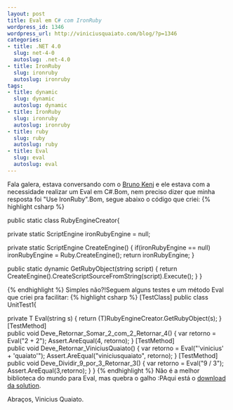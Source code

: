 ```yaml
--- 
layout: post
title: Eval em C# com IronRuby
wordpress_id: 1346
wordpress_url: http://viniciusquaiato.com/blog/?p=1346
categories: 
- title: .NET 4.0
  slug: net-4-0
  autoslug: .net-4.0
- title: IronRuby
  slug: ironruby
  autoslug: ironruby
tags: 
- title: dynamic
  slug: dynamic
  autoslug: dynamic
- title: IronRuby
  slug: ironruby
  autoslug: ironruby
- title: ruby
  slug: ruby
  autoslug: ruby
- title: Eval
  slug: eval
  autoslug: eval
---
```

Fala galera, estava conversando com o [Bruno Kenj](http://www.brunokenj.net/) e ele estava com a necessidade realizar um Eval em C#.Bom, nem preciso dizer que minha resposta foi "Use IronRuby".Bom, segue abaixo o código que criei:
{% highlight csharp %}

public 
static class RubyEngineCreator{    

private 
static ScriptEngine ironRubyEngine = null;
    
private 
static ScriptEngine CreateEngine()    {
if(ironRubyEngine == null)            ironRubyEngine = Ruby.CreateEngine();
return ironRubyEngine;
    }
    
public 
static dynamic GetRubyObject(string script)    {
return CreateEngine().CreateScriptSourceFromString(script).Execute();
    }
}

{% endhighlight %}
Simples não?!Seguem alguns testes e um método Eval que criei pra facilitar:
{% highlight csharp %}
[TestClass]
public class UnitTest1{    

private T Eval<t>(string s)    {
return (T)RubyEngineCreator.GetRubyObject(s);
    }
    [TestMethod]    
public void Deve_Retornar_Somar_2_com_2_Retornar_4()    {
var retorno = Eval<int>("2 + 2");
    Assert.AreEqual(4, retorno);
    }
    [TestMethod]    
public void Deve_Retornar_ViniciusQuaiato()    {
var retorno = Eval<string>("'vinicius' + 'quaiato'");
    Assert.AreEqual("viniciusquaiato", retorno);
    }
    [TestMethod]    
public void Deve_Dividir_9_por_3_Retornar_3()    {
var retorno = Eval<int>("9 / 3");
    Assert.AreEqual(3,retorno);
    }
}
</int></string></int></t>
{% endhighlight %}
Não é a melhor biblioteca do mundo para Eval, mas quebra o galho :PAqui está o [download da solution](http://viniciusquaiato.com/files/codesamples/IronRubyEval/IronRubyCsharpEvaluator.zip).

Abraços,
Vinicius Quaiato.
